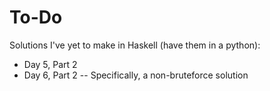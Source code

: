 # To-Do
Solutions I've yet to make in Haskell (have them in a python):
- Day 5, Part 2
- Day 6, Part 2 -- Specifically, a non-bruteforce solution
